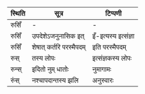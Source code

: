 | स्थिति | सूत्र | टिप्पणी |
| ----- | ------- | ------ |
| रुसिँ | - | - |
| रुसिँ | उपदेशेऽजनुनासिक इत् | इँ-इत्यस्य इत्संज्ञा |
| रुसिँ | शेषात् कर्तरि परस्मैपदम् | इति परस्मैपदम् |
| रुस् | तस्य लोपः | इत्संज्ञकस्य लोपः |
| रुन्स् | इदितो नुम् धातोः | नुमागामः |
| रुंस् | नश्चापदान्तस्य झलि | अनुस्वारः |

